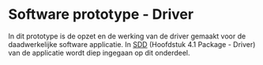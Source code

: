 
# Software prototype - Driver

In dit prototype is de opzet en de werking van de driver gemaakt voor de daadwerkelijke software applicatie. In [SDD](https://github.com/LukevLuijn/robox_docs/blob/73b2cea2f5308ddbc207318900ecc6375a1ebc31/design/software/sdd/sdd_software.pdf) (Hoofdstuk 4.1 Package - Driver) van de applicatie wordt diep ingegaan op dit onderdeel.